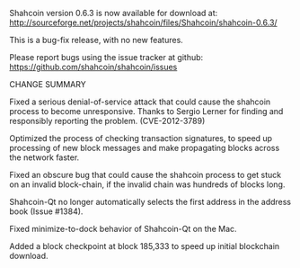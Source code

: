 Shahcoin version 0.6.3 is now available for download at:
  http://sourceforge.net/projects/shahcoin/files/Shahcoin/shahcoin-0.6.3/

This is a bug-fix release, with no new features.

Please report bugs using the issue tracker at github:
  https://github.com/shahcoin/shahcoin/issues

CHANGE SUMMARY

Fixed a serious denial-of-service attack that could cause the
shahcoin process to become unresponsive. Thanks to Sergio Lerner
for finding and responsibly reporting the problem. (CVE-2012-3789)

Optimized the process of checking transaction signatures, to
speed up processing of new block messages and make propagating
blocks across the network faster.

Fixed an obscure bug that could cause the shahcoin process to get
stuck on an invalid block-chain, if the invalid chain was
hundreds of blocks long.

Shahcoin-Qt no longer automatically selects the first address
in the address book (Issue #1384).

Fixed minimize-to-dock behavior of Shahcoin-Qt on the Mac.

Added a block checkpoint at block 185,333 to speed up initial
blockchain download.
